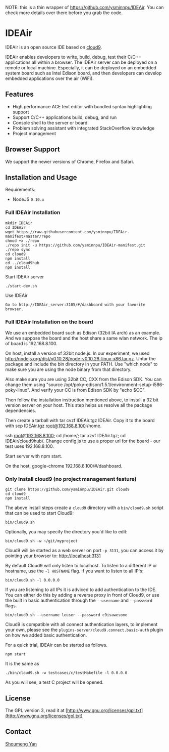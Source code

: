 
NOTE: this is a thin wrapper of https://github.com/ysminnpu/IDEAir. You can check more details over there before you grab the code. 

# IDEAir

IDEAir is an open source IDE based on [cloud9](https://github.com/ajaxorg/cloud9).

IDEAir enables developers to write, build, debug, test their C/C++ applications all within a browser. The IDEAir server can be deployed on a remote or local machine. Especially, it can be deployed on an embedded system board such as Intel Edison board, and then developers can develop embedded applications over the air (WiFi). 

## Features

  * High performance ACE text editor with bundled syntax highlighting support
  * Support C/C++ applications build, debug, and run
  * Console shell to the server or board
  * Problem solving assistant with integrated StackOverflow knowledge
  * Project management

## Browser Support

We support the newer versions of Chrome, Firefox and Safari.

## Installation and Usage

Requirements:

  * NodeJS `0.10.x`

### Full IDEAir Installation

    mkdir IDEAir
    cd IDEAir
    wget https://raw.githubusercontent.com/ysminnpu/IDEAir-manifest/master/repo
    chmod +x ./repo 
    ./repo init -u https://github.com/ysminnpu/IDEAir-manifest.git
    ./repo sync
    cd cloud9
    npm install
    cd ../cloud9hub
    npm install

Start IDEAir server

    ./start-dev.sh

Use IDEAir

    Go to http://IDEAir_server:3105/#/dashboard with your favorite browser. 


### Full IDEAir Installation on the board
We use an embedded board such as Edison (32bit IA arch) as an example. And we suppose the board and the host share a same wlan network. The ip of board is 192.168.8.100. 

On host, install a version of 32bit node.js. In our experiment, we used http://nodejs.org/dist/v0.10.28/node-v0.10.28-linux-x86.tar.gz. Untar the package and include the bin directory in your PATH. Use "which node" to make sure you are using the node binary from that directory. 

Also make sure you are using 32bit CC, CXX from the Edison SDK. You can change them using "source /opt/poky-edison/1.5.1/environment-setup-i586-poky-linux". And verify your CC is from Edison SDK by "echo $CC".

Then follow the installation instruction mentioned above, to install a 32 bit version server on your host. This step helps us resolve all the package dependencies. 

Then create a tarball with tar cvzf IDEAir.tgz IDEAir. Copy it to the board with scp IDEAir.tgz root@192.168.8.100:/home. 

ssh root@192.168.8.100; cd /home/; tar xzvf IDEAir.tgz; cd IDEAir/cloud9hub/. Change config.js to use a proper url for the board - our test uses 192.168.8.100. 

Start server with npm start. 

On the host, google-chrome 192.168.8.100/#/dashboard. 


### Only Install cloud9 (no project management feature)

    git clone https://github.com/ysminnpu/IDEAir.git cloud9
    cd cloud9
    npm install

The above install steps create a `cloud9` directory with a `bin/cloud9.sh`
script that can be used to start Cloud9:

    bin/cloud9.sh

Optionally, you may specify the directory you'd like to edit:

    bin/cloud9.sh -w ~/git/myproject

Cloud9 will be started as a web server on port `-p 3131`, you can access it by
pointing your browser to: [http://localhost:3131](http://localhost:3131)

By default Cloud9 will only listen to localhost.
To listen to a different IP or hostname, use the `-l HOSTNAME` flag.
If you want to listen to all IP's:

    bin/cloud9.sh -l 0.0.0.0

If you are listening to all IPs it is adviced to add authentication to the IDE.
You can either do this by adding a reverse proxy in front of Cloud9,
or use the built in basic authentication through the `--username` and `--password` flags.

    bin/cloud9.sh --username leuser --password c9isawesome

Cloud9 is compatible with all connect authentication layers,
to implement your own, please see the `plugins-server/cloud9.connect.basic-auth` plugin
on how we added basic authentication.

For a quick trial, IDEAir can be started as follows. 

    npm start

It is the same as 

    ./bin/cloud9.sh -w testcases/c/testMakefile -l 0.0.0.0

As you will see, a test C project will be opened. 

## License

The GPL version 3, read it at [http://www.gnu.org/licenses/gpl.txt](http://www.gnu.org/licenses/gpl.txt)

## Contact
[Shoumeng Yan](mailto:shoumeng.yan@gmail.com)
